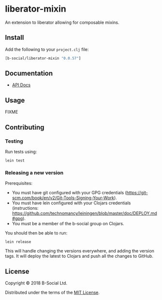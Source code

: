 # liberator-mixin

An extension to liberator allowing for composable mixins.

## Install

Add the following to your `project.clj` file:

```clj
[b-social/liberator-mixin "0.0.57"]
```

## Documentation

* [API Docs](http://b-social.github.io/liberator-mixin)

## Usage

FIXME

## Contributing

### Testing

Run tests using:

```
lein test
```

### Releasing a new version

Prerequisites:
- You must have git configured with your GPG credentials (https://git-scm.com/book/en/v2/Git-Tools-Signing-Your-Work).
- You must have lein configured with your Clojars credentials (instructions: https://github.com/technomancy/leiningen/blob/master/doc/DEPLOY.md#gpg).
- You must be a member of the b-social group on Clojars.

You should then be able to run:
```
lein release
```

This will handle changing the versions everywhere, and adding the version tags.
It will deploy the latest to Clojars and push all the changes to GitHub.

## License

Copyright © 2018 B-Social Ltd.

Distributed under the terms of the 
[MIT License](http://opensource.org/licenses/MIT).

